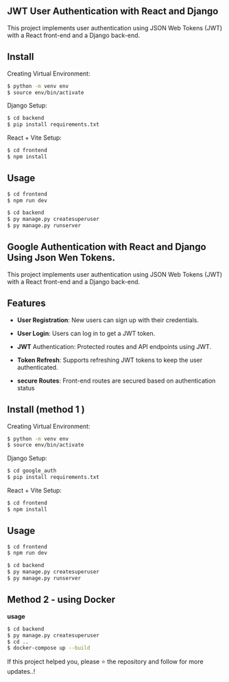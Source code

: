 ## JWT User Authentication with React and Django
This project implements user authentication using JSON Web Tokens (JWT) with a React front-end and a Django back-end.

## Install

Creating Virtual Environment:

```sh
$ python -m venv env
$ source env/bin/activate
```
Django Setup:

```sh
$ cd backend
$ pip install requirements.txt
```
React + Vite  Setup:
```sh
$ cd frontend
$ npm install 
```
## Usage
```sh
$ cd frontend
$ npm run dev

```
```sh
$ cd backend
$ py manage.py createsuperuser
$ py manage.py runserver
```
## Google Authentication with React and Django Using Json Wen Tokens.
This project implements user authentication using JSON Web Tokens (JWT) with a React front-end and a Django back-end.

## Features
- **User Registration**: New users can sign up with their credentials.

- **User Login**: Users can log in to get a JWT token.

- **JWT** Authentication: Protected routes and API endpoints using JWT.

- **Token Refresh**: Supports refreshing JWT tokens to keep the user authenticated.

- **secure Routes**: Front-end routes are secured based on authentication status
## Install (method 1 )

Creating Virtual Environment:

```sh
$ python -m venv env
$ source env/bin/activate
```
Django Setup:

```sh
$ cd google_auth
$ pip install requirements.txt
```
React + Vite  Setup:
```sh
$ cd frontend
$ npm install 
```
## Usage
```sh
$ cd frontend
$ npm run dev

```
```sh
$ cd backend
$ py manage.py createsuperuser
$ py manage.py runserver
```

## **Method 2 - using Docker**
**usage**
```sh
$ cd backend
$ py manage.py createsuperuser
$ cd ..
$ docker-compose up --build
```

If this project helped you, please ⭐ the repository and follow for more updates..!



